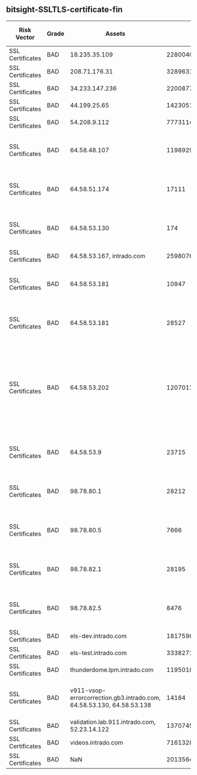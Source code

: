 ## bitsight-SSLTLS-certificate-fin
| Risk Vector | Grade | Assets | Finding Identifier | Country | First Seen | Last Seen | Remaining Lifetime (days) | Details |
| --- | --- | --- | --- | --- | --- | --- | --- | --- |
| SSL Certificates | BAD | 18.235.35.109 | 22800407401657752533963573388728768962 | United States | 2024-08-30 | 2025-04-02 | 18 | Expired certificate |
| SSL Certificates | BAD | 208.71.176.31 | 328963129695221898797170165628968795639 | Canada | 2025-05-11 | 2025-05-11 | 57 | Expired certificate |
| SSL Certificates | BAD | 34.233.147.236 | 22008771952474246179592777052255698608 | United States | 2024-08-14 | 2025-03-30 | 15 | Expired certificate |
| SSL Certificates | BAD | 44.199.25.65 | 142305102208790234373900961964169742257 | United States | 2024-09-07 | 2025-05-11 | 57 | Expired certificate |
| SSL Certificates | BAD | 54.208.9.112 | 77731146503669571035058095683894062913 | United States | 2025-05-10 | 2025-05-10 | 56 | Expired certificate |
| SSL Certificates | BAD | 64.58.48.107 | 11989296322577547349 | United States | 2024-08-07 | 2025-05-12 | 58 | Expired certificate; Self-signed certificate |
| SSL Certificates | BAD | 64.58.51.174 | 17111 | United States | 2024-08-29 | 2025-04-16 | 32 | Expired certificate; Self-signed certificate |
| SSL Certificates | BAD | 64.58.53.130 | 174 | United States | 2024-08-11 | 2025-05-10 | 56 | Expired certificate; Self-signed certificate |
| SSL Certificates | BAD | 64.58.53.167, intrado.com | 259807666466299815467853178789280025358 | United States | 2024-08-08 | 2025-04-19 | 36 | Expired certificate |
| SSL Certificates | BAD | 64.58.53.181 | 10947 | United States | 2024-08-07 | 2025-05-07 | 53 | Expired certificate; Self-signed certificate |
| SSL Certificates | BAD | 64.58.53.181 | 28527 | United States | 2024-08-08 | 2025-05-13 | 59 | Expired certificate; Self-signed certificate |
| SSL Certificates | BAD | 64.58.53.202 | 1207011443 | United States | 2025-04-18 | 2025-04-18 | 34 | Self-signed certificate; RSA public key is less than 2048 bits; Insecure signature algorithm: MD5 |
| SSL Certificates | BAD | 64.58.53.9 | 23715 | United States | 2024-08-08 | 2025-05-13 | 59 | Expired certificate; Self-signed certificate |
| SSL Certificates | BAD | 98.78.80.1 | 28212 | United States | 2024-08-26 | 2025-04-30 | 46 | Expired certificate; Self-signed certificate |
| SSL Certificates | BAD | 98.78.80.5 | 7666 | United States | 2024-08-10 | 2025-04-16 | 32 | Expired certificate; Self-signed certificate |
| SSL Certificates | BAD | 98.78.82.1 | 28195 | United States | 2024-08-13 | 2025-05-08 | 54 | Expired certificate; Self-signed certificate |
| SSL Certificates | BAD | 98.78.82.5 | 8476 | United States | 2024-08-07 | 2025-04-10 | 26 | Expired certificate; Self-signed certificate |
| SSL Certificates | BAD | els-dev.intrado.com | 181759645984525547347074959955344916047 | United States | 2024-08-24 | 2025-04-24 | 40 | Expired certificate |
| SSL Certificates | BAD | els-test.intrado.com | 333827153261910772161994079356868527574 | United States | 2024-08-24 | 2025-04-18 | 34 | Expired certificate |
| SSL Certificates | BAD | thunderdome.lpm.intrado.com | 119501842982607609175022455994883349553 | United States | 2024-08-10 | 2025-05-03 | 49 | Expired certificate |
| SSL Certificates | BAD | v911-vsop-errorcorrection.gb3.intrado.com, 64.58.53.130, 64.58.53.138 | 14184 | United States | 2024-08-06 | 2025-05-13 | 59 | Expired certificate; Self-signed certificate |
| SSL Certificates | BAD | validation.lab.911.intrado.com, 52.23.14.122 | 137074591562337695806531486587453926428 | United States | 2024-08-13 | 2025-04-02 | 18 | Expired certificate |
| SSL Certificates | BAD | videos.intrado.com | 71613282758673240065146205598795094399 | United States | 2024-08-19 | 2025-05-08 | 54 | Expired certificate |
| SSL Certificates | BAD | NaN | 201356489811059100194424422216976314143 | United States | 2024-08-08 | 2025-03-16 | 1 | Expired certificate |
